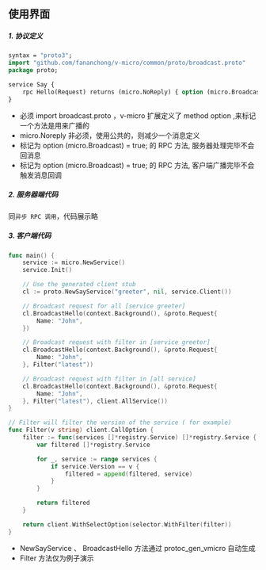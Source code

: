 ## 使用界面


##### 1. 协议定义

```protobuf
syntax = "proto3";
import "github.com/fananchong/v-micro/common/proto/broadcast.proto"
package proto;

service Say {
    rpc Hello(Request) returns (micro.NoReply) { option (micro.Broadcast) = true; }
}
```

- 必须 import broadcast.proto ，v-micro 扩展定义了 method option ,来标记一个方法是用来广播的
- micro.Noreply 非必须，使用公共的，则减少一个消息定义
- 标记为 option (micro.Broadcast) = true; 的 RPC 方法, 服务器处理完毕不会回消息
- 标记为 option (micro.Broadcast) = true; 的 RPC 方法, 客户端广播完毕不会触发消息回调

##### 2. 服务器端代码

同`异步 RPC 调用`，代码展示略


##### 3. 客户端代码

```go
func main() {
    service := micro.NewService()
    service.Init()

    // Use the generated client stub
    cl := proto.NewSayService("greeter", nil, service.Client())

    // Broadcast request for all [service greeter]
    cl.BroadcastHello(context.Background(), &proto.Request{
        Name: "John",
    })

    // Broadcast request with filter in [service greeter]
    cl.BroadcastHello(context.Background(), &proto.Request{
        Name: "John",
    }, Filter("latest"))

    // Broadcast request with filter in [all service]
    cl.BroadcastHello(context.Background(), &proto.Request{
        Name: "John",
    }, Filter("latest"), client.AllService())
}

// Filter will filter the version of the service ( for example)
func Filter(v string) client.CallOption {
	filter := func(services []*registry.Service) []*registry.Service {
		var filtered []*registry.Service

		for _, service := range services {
			if service.Version == v {
				filtered = append(filtered, service)
			}
		}

		return filtered
	}

	return client.WithSelectOption(selector.WithFilter(filter))
}
```

- NewSayService 、 BroadcastHello 方法通过 protoc_gen_vmicro 自动生成
- Filter 方法仅为例子演示
